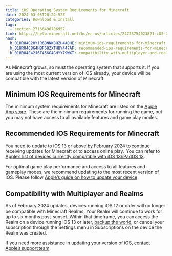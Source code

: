 ```yaml
---
title: iOS Operating System Requirements for Minecraft
date: 2024-03-05T20:22:52Z
categories: Download & Install
tags:
  - section_27166490706957
link: https://help.minecraft.net/hc/en-us/articles/24723754023821-iOS-Operating-System-Requirements-for-Minecraft
hash:
  h_01HR84C2HY1R68NNK8HZH4A0HE: minimum-ios-requirements-for-minecraft
  h_01HR84C8G4HBF68ZXTHBY447AF: recommended-ios-requirements-for-minecraft
  h_01HR84E42J6T456G4GHYY79WXT: compatibility-with-multiplayer-and-realms
---
```


As Minecraft grows, so must the operating system that supports it. If you are using the most current version of iOS already, your device will be compatible with the latest version of Minecraft.

## Minimum IOS Requirements for Minecraft

The minimum system requirements for Minecraft are listed on the [Apple App store](https://apps.apple.com/us/app/minecraft/id479516143). These are the minimum requirements for running the game, but you may not have access to all available features and game play modes.

## Recommended IOS Requirements for Minecraft

You need to update to iOS 13 or above by February 2024 to continue receiving updates for Minecraft or to access online play.  You can refer to [Apple’s list of devices currently compatible with iOS 13/iPadOS 13](https://support.apple.com/en-us/103825).

For optimal game play performance and access to all features and gameplay modes, we recommend updating to the most recent version of IOS. Please follow [Apple’s guide on how to update your device](https://support.apple.com/en-us/HT204204).

## Compatibility with Multiplayer and Realms

As of February 2024 updates, devices running iOS 12 or older will no longer be compatible with Minecraft Realms. Your Realm will continue to work for up to six months post-sunset. Within that timeframe, you can access the Realm on a device running iOS 13 or later, [backup the world](../Manage-or-Troubleshoot-Realms/Minecraft-Bedrock-Edition-Realms-Backup-FAQ.md), or cancel your subscription through the Settings menu in Subscriptions on the device the Realm was created.

If you need more assistance in updating your version of iOS, [contact Apple’s support team](https://support.apple.com/en-us/HT210327).
